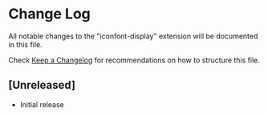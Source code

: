 # Change Log

All notable changes to the "iconfont-display" extension will be documented in this file.

Check [Keep a Changelog](http://keepachangelog.com/) for recommendations on how to structure this file.

## [Unreleased]

- Initial release